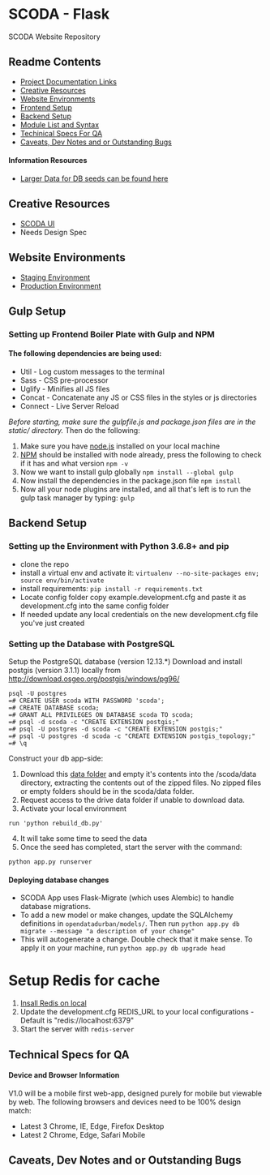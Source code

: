 # SCODA - Flask
SCODA Website Repository

## Readme Contents
- [Project Documentation Links](/README.md#project-documentation-links)
- [Creative Resources](/README.md#creative-resources)
- [Website Environments](/README.md#website-environments)
- [Frontend Setup](/README.md#frontend-setup)
- [Backend Setup](/README.md#backend-setup)
- [Module List and Syntax](/README.md#module-list-and-syntax)
- [Techinical Specs For QA](/README.md#technical-specs-for-qa)
- [Caveats, Dev Notes and or Outstanding Bugs](/README.md#caveats-dev-notes-and-or-outstanding-bugs)

#### Information Resources
- [Larger Data for DB seeds can be found here](https://drive.google.com/drive/folders/1tnI_EveGeeJg8-WnP5Js2doMDsQGT2Vh?usp=sharing)

## Creative Resources
- [SCODA UI](https://www.figma.com/file/1Zslv9edwmlxZxTH7Q9dfm/SCODA-Platform-3_2?node-id=628%3A3942&t=BbVqdRcINId32XpW-1)
- Needs Design Spec


## Website Environments
- [Staging Environment](https://scodastaging.opencitieslab.org/)
- [Production Environment](http://scoda.co.za/)

## Gulp Setup
### Setting up Frontend Boiler Plate with Gulp and NPM
#### The following dependencies are being used:
- Util      - Log custom messages to the terminal
- Sass      - CSS pre-processor
- Uglify    - Minifies all JS files
- Concat    - Concatenate any JS or CSS files in the styles or js directories
- Connect   - Live Server Reload

_Before starting, make sure the gulpfile.js and package.json files are in the static/ directory._
Then do the following:
1. Make sure you have [node.js](https://nodejs.org/dist/v8.11.2/node-v8.11.2-x64.msi) installed on your local machine
2. [NPM](https://www.npmjs.com/get-npm) should be installed with node already, press the following to check if it has and what version
`npm -v`
3. Now we want to install gulp globally
`npm install --global gulp`
4. Now install the dependencies in the package.json file
`npm install`
5. Now all your node plugins are installed, and all that's left is to run the gulp task manager by typing:
`gulp`

## Backend Setup
### Setting up the Environment with Python 3.6.8+ and pip
* clone the repo
* install a virtual env and activate it: `virtualenv --no-site-packages env; source env/bin/activate`
* install requirements: `pip install -r requirements.txt`
* Locate config folder copy example.development.cfg and paste it as development.cfg into the same config folder
* If needed update any local credentials on the new development.cfg file you've just created

### Setting up the Database with PostgreSQL
Setup the PostgreSQL database (version 12.13.*)
Download and install postgis (version 3.1.1) locally from http://download.osgeo.org/postgis/windows/pg96/
```
psql -U postgres
=# CREATE USER scoda WITH PASSWORD 'scoda';
=# CREATE DATABASE scoda;
=# GRANT ALL PRIVILEGES ON DATABASE scoda TO scoda;
=# psql -d scoda -c "CREATE EXTENSION postgis;"
=# psql -U postgres -d scoda -c "CREATE EXTENSION postgis;"
=# psql -U postgres -d scoda -c "CREATE EXTENSION postgis_topology;"
=# \q
```
Construct your db app-side:
1. Download this [data folder](https://drive.google.com/drive/folders/1tnI_EveGeeJg8-WnP5Js2doMDsQGT2Vh) and empty it's contents into the /scoda/data directory, extracting the contents out of the zipped files. No zipped files or empty folders should be in the scoda/data folder.
2. Request access to the drive data folder if unable to download data.
3. Activate your local environment
```
run 'python rebuild_db.py'
```
4. It will take some time to seed the data
5. Once the seed has completed, start the server with the command:
```
python app.py runserver
```

#### Deploying database changes
* SCODA App uses Flask-Migrate (which uses Alembic) to handle database migrations.
* To add a new model or make changes, update the SQLAlchemy definitions in `opendatadurban/models/`. Then run
`python app.py db migrate --message "a description of your change"`
* This will autogenerate a change. Double check that it make sense. To apply it on your machine, run
`python app.py db upgrade head`

# Setup Redis for cache

1. [Insall Redis on local](https://redis.io/download/)
2. Update the development.cfg REDIS_URL to your local configurations - Default is "redis://localhost:6379"
3. Start the server with `redis-server`

## Technical Specs for QA

#### Device and Browser Information
V1.0 will be a mobile first web-app, designed purely for mobile but viewable by web.
The following browsers and devices need to be 100% design match:
- Latest 3 Chrome, IE, Edge, Firefox Desktop
- Latest 2 Chrome, Edge, Safari Mobile

## Caveats, Dev Notes and or Outstanding Bugs
